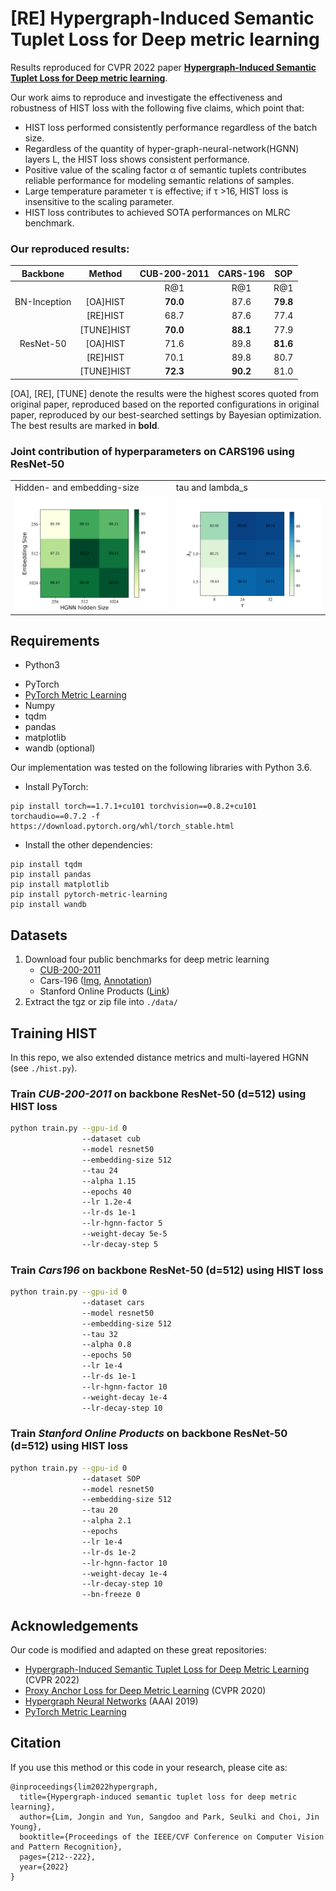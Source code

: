 # [RE]  Hypergraph-Induced Semantic Tuplet Loss for Deep metric learning

Results reproduced for CVPR 2022 paper [**Hypergraph-Induced Semantic Tuplet Loss for Deep metric learning**](https://openaccess.thecvf.com/content/CVPR2022/papers/Lim_Hypergraph-Induced_Semantic_Tuplet_Loss_for_Deep_Metric_Learning_CVPR_2022_paper.pd). 

Our work aims to reproduce and  investigate the effectiveness and robustness of HIST loss with the following five claims, which point that: 
-  HIST loss performed consistently performance regardless of the batch size.
-  Regardless of the quantity of hyper-graph-neural-network(HGNN) layers L, the HIST loss shows consistent performance. 
- Positive value of the scaling factor α of semantic tuplets contributes reliable performance for modeling semantic relations of samples. 
-  Large temperature parameter τ is effective; if τ >16, HIST loss is insensitive to the scaling parameter.
-  HIST loss contributes to achieved SOTA performances on MLRC benchmark.


### Our reproduced results:

| **Backbone** |**Method** | **CUB-200-2011** | **CARS-196** | **SOP** |
| :--------------------------------: | :------------------------------: | :---------------------------------------: | :-----------------------------------: | :------------------------------: |
|                                    |                                  | R@1                                       | R@1                                   | R@1                              |
| BN-Inception      | [OA]HIST                     | **70.0**                      | 87.6                      | **79.8**             |
|                                    | [RE]HIST                     | 68.7                                   | 87.6                              | 77.4                          |
|                                    | [TUNE]HIST                   | **70.0**                      | **88.1**                          | 77.9                          |
| ResNet-50        | [OA]HIST                     | 71.6                                   | 89.8                              | **81.6**                     |
|                                    | [RE]HIST                     | 70.1                                   | 89.8                               | 80.7                          |
|                                    | [TUNE]HIST                   | **72.3**                      | **90.2**                  | 81.0                 |

[OA], [RE], [TUNE] denote the results were the highest scores quoted from original paper, reproduced based on the reported configurations in original paper, reproduced by our best-searched settings by Bayesian optimization. The best results are marked in **bold**.

### Joint contribution of hyperparameters on CARS196 using ResNet‐50

<table>
  <tr>
    <td>Hidden- and embedding-size</td>
     <td>tau and lambda_s</td>
  </tr>
  <tr>
    <td><img src="./imgs/embed_size_hgnn.png" width=425 ></td>
    <td><img src="/imgs/tau_lambda_s.png" width=425></td>
  </tr>
 </table>


## Requirements

- Python3
* PyTorch
* [PyTorch Metric Learning](https://github.com/KevinMusgrave/pytorch-metric-learning)
* Numpy
* tqdm
* pandas
* matplotlib
* wandb (optional)

Our implementation was tested on the following libraries with Python 3.6.

* Install PyTorch:
```
pip install torch==1.7.1+cu101 torchvision==0.8.2+cu101 torchaudio==0.7.2 -f https://download.pytorch.org/whl/torch_stable.html
```

* Install the other dependencies:
```
pip install tqdm
pip install pandas
pip install matplotlib
pip install pytorch-metric-learning
pip install wandb
```

## Datasets

1. Download four public benchmarks for deep metric learning
   - [CUB-200-2011](http://www.vision.caltech.edu/visipedia-data/CUB-200-2011/CUB_200_2011.tgz)
   - Cars-196 ([Img](http://imagenet.stanford.edu/internal/car196/car_ims.tgz), [Annotation](http://imagenet.stanford.edu/internal/car196/cars_annos.mat))
   - Stanford Online Products ([Link](https://cvgl.stanford.edu/projects/lifted_struct/))
2. Extract the tgz or zip file into `./data/`



## Training HIST

In this repo, we also extended distance metrics and multi-layered HGNN (see `./hist.py`).

### Train *CUB-200-2011* on  backbone ResNet-50  (d=512) using **HIST loss**


```bash
python train.py --gpu-id 0
                --dataset cub
                --model resnet50
                --embedding-size 512
                --tau 24
                --alpha 1.15
                --epochs 40
                --lr 1.2e-4
                --lr-ds 1e-1
                --lr-hgnn-factor 5
                --weight-decay 5e-5
                --lr-decay-step 5
```


### Train *Cars196* on  backbone ResNet-50  (d=512) using **HIST loss**

```bash
python train.py --gpu-id 0
                --dataset cars
                --model resnet50
                --embedding-size 512
                --tau 32
                --alpha 0.8
                --epochs 50
                --lr 1e-4
                --lr-ds 1e-1
                --lr-hgnn-factor 10
                --weight-decay 1e-4
                --lr-decay-step 10
```


###  Train *Stanford Online Products* on  backbone ResNet-50  (d=512) using **HIST loss**

```bash
python train.py --gpu-id 0
                --dataset SOP
                --model resnet50
                --embedding-size 512
                --tau 20
                --alpha 2.1
                --epochs 
                --lr 1e-4
                --lr-ds 1e-2
                --lr-hgnn-factor 10
                --weight-decay 1e-4
                --lr-decay-step 10
                --bn-freeze 0
```



## Acknowledgements

Our code is modified and adapted on these great repositories:
- [Hypergraph-Induced Semantic Tuplet Loss for Deep Metric Learning](https://github.com/ljin0429/HIST) (CVPR 2022)
- [Proxy Anchor Loss for Deep Metric Learning](https://github.com/tjddus9597/Proxy-Anchor-CVPR2020) (CVPR 2020)
- [Hypergraph Neural Networks](https://github.com/iMoonLab/HGNN) (AAAI 2019)
- [PyTorch Metric Learning](https://github.com/KevinMusgrave/pytorch-metric-learning)

## Citation

If you use this method or this code in your research, please cite as:

    @inproceedings{lim2022hypergraph,
      title={Hypergraph-induced semantic tuplet loss for deep metric learning},
      author={Lim, Jongin and Yun, Sangdoo and Park, Seulki and Choi, Jin Young},
      booktitle={Proceedings of the IEEE/CVF Conference on Computer Vision and Pattern Recognition},
      pages={212--222},
      year={2022}
    }
